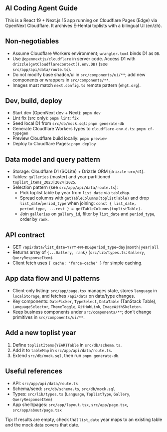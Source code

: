 ## AI Coding Agent Guide

This is a React 19 + Next.js 15 app running on Cloudflare Pages (Edge) via OpenNext Cloudflare. It archives E‑Hentai toplists with a bilingual UI (en/zh).

## Non‑negotiables
- Assume Cloudflare Workers environment; `wrangler.toml` binds D1 as `DB`.
- Use `@opennextjs/cloudflare` in server code. Access D1 with `drizzle(getCloudflareContext().env.DB)` (see `src/app/api/data/route.ts`).
- Do not modify base shadcn/ui in `src/components/ui/**`; add new components or wrappers in `src/components/**`.
- Images must match `next.config.ts` remote pattern (`ehgt.org`).

## Dev, build, deploy
- Start dev (OpenNext dev + Next): `pnpm dev`
- Lint fix (src only): `pnpm lint:fix`
- Seed local D1 from `src/db/mock.sql`: `pnpm generate-db`
- Generate Cloudflare Workers types to `cloudflare-env.d.ts`: `pnpm cf-typegen`
- Preview Cloudflare build locally: `pnpm preview`
- Deploy to Cloudflare Pages: `pnpm deploy`

## Data model and query pattern
- Storage: Cloudflare D1 (SQLite) + Drizzle ORM (`drizzle-orm/d1`).
- Tables: `galleries` (master) and year‑partitioned `toplist_items_2023|2024|2025`.
- Selection pattern (see `src/app/api/data/route.ts`):
	- Pick toplist table by year from `list_date` via `tableMap`.
	- Spread columns with `getTableColumns(toplistTable)` and drop `list_date`/`period_type` when joining:
		`const { list_date, period_type, ...rest } = getTableColumns(toplistTable)`.
	- Join `galleries` on `gallery_id`, filter by `list_date` and `period_type`, order by `rank`.

## API contract
- GET `/api/data?list_date=YYYY-MM-DD&period_type=day|month|year|all`
- Returns array of `{...Gallery, rank}` (`src/lib/types.ts`: `Gallery`, `QueryResponseItem`).
- Client fetch uses `{ cache: 'force-cache' }` for simple caching.

## App data flow and UI patterns
- Client‑only listing: `src/app/page.tsx` manages state, stores `language` in `localStorage`, and fetches `/api/data` on date/type changes.
- Key components: `DatePicker`, `TypeSelect`, `DataTable` (TanStack Table), `LanguageSelector`, `ThemeToggle`, `GitHubLink`, `ImageWithSkeleton`.
- Keep business components under `src/components/**`; don’t change primitives in `src/components/ui/**`.

## Add a new toplist year
1) Define `toplistItems{YEAR}Table` in `src/db/schema.ts`.
2) Add it to `tableMap` in `src/app/api/data/route.ts`.
3) Extend `src/db/mock.sql`, then run `pnpm generate-db`.

## Useful references
- API: `src/app/api/data/route.ts`
- Schema/seed: `src/db/schema.ts`, `src/db/mock.sql`
- Types: `src/lib/types.ts` (`Language`, `ToplistType`, `Gallery`, `QueryResponseItem`)
- App shell/pages: `src/app/layout.tsx`, `src/app/page.tsx`, `src/app/about/page.tsx`

Tip: If results are empty, check that `list_date` year maps to an existing table and the mock data covers that date.
